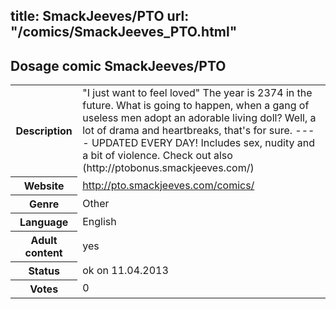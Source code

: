 title: SmackJeeves/PTO
url: "/comics/SmackJeeves_PTO.html"
---
Dosage comic SmackJeeves/PTO
-----------------------------------------

<table class="comicinfo">
<tr>
<th>Description</th><td>&quot;I just want to feel loved&quot; The year is 2374 in the future. What is going to happen, when a gang of useless men adopt an adorable living doll? Well, a lot of drama and heartbreaks, that's for sure. ---- UPDATED EVERY DAY! Includes sex, nudity and a bit of violence. Check out also (http://ptobonus.smackjeeves.com/)</td>
</tr>
<tr>
<th>Website</th><td><a href="http://pto.smackjeeves.com/comics/">http://pto.smackjeeves.com/comics/</a></td>
</tr>
<tr>
<th>Genre</th><td>Other</td>
</tr>
<tr>
<th>Language</th><td>English</td>
</tr>
<tr>
<th>Adult content</th><td>yes</td>
</tr>
<tr>
<th>Status</th><td>ok on 11.04.2013</td>
</tr>
<tr>
<th>Votes</th><td>0</div></td>
</tr>
</table>
